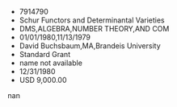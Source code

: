 
* 7914790
* Schur Functors and Determinantal Varieties
* DMS,ALGEBRA,NUMBER THEORY,AND COM
* 01/01/1980,11/13/1979
* David Buchsbaum,MA,Brandeis University
* Standard Grant
*   name not available
* 12/31/1980
* USD 9,000.00

nan
